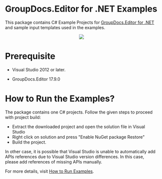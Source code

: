 # GroupDocs.Editor for .NET Examples

This package contains C# Example Projects for [GroupDocs.Editor for .NET](#) and sample input templates used in the examples.

<p align="center">
  <a title="Download complete GroupDocs.Editor for .NET Example source code" href="#">
	<img src="#" />
  </a>
</p>

# Prerequisite

+ Visual Studio 2012 or later.

+ GroupDocs.Editor 17.9.0


# How to Run the Examples?

The package contains one C# projects. Follow the given steps to proceed with project build:

* Extract the downloaded project and open the solution file in Visual Studio
* Right click on solution and press "Enable NuGet package Restore"
* Build the project.

In other case, it is possible that Visual Studio is unable to automatically add APIs references due to Visual Studio version differences. In this case, please add references of missing APIs manually.

For more details, visit  [How to Run Examples](#).
